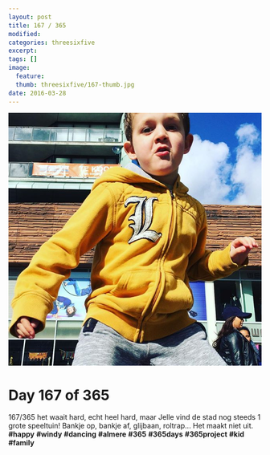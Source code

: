 ```yaml
---
layout: post
title: 167 / 365
modified:
categories: threesixfive
excerpt:
tags: []
image:
  feature: 
  thumb: threesixfive/167-thumb.jpg
date: 2016-03-28
---
```


![167](/images/threesixfive/167.jpg)

# Day 167 of 365

167/365 het waait hard, echt heel hard, maar Jelle vind de stad nog steeds 1 grote speeltuin! Bankje op, bankje af, glijbaan, roltrap... Het maakt niet uit. **\#happy** **\#windy** **\#dancing** **\#almere** **\#365** **\#365days** **\#365project**  **\#kid** **\#family**
